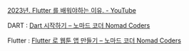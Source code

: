 [2023년. Flutter 를 배워야하는 이유. - YouTube](https://youtu.be/l05wkkCCe2Y)

DART : [Dart 시작하기 – 노마드 코더 Nomad Coders](https://nomadcoders.co/dart-for-beginners?utm_source=youtube&utm_medium=youtube&utm_campaign=youtube_0101)

Flutter : [Flutter 로 웹툰 앱 만들기 – 노마드 코더 Nomad Coders](https://nomadcoders.co/flutter-for-beginners?utm_source=youtube&utm_medium=youtube&utm_campaign=youtube_0101)


